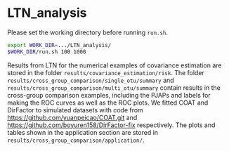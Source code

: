 # LTN_analysis

Please set the working directory before running `run.sh`.
```bash
export WORK_DIR=.../LTN_analysis/
$WORK_DIR/run.sh 100 1000
```  
Results from LTN for the numerical examples of covariance estimation are stored in the folder `results/covariance_estimation/risk`. The folder `results/cross_group_comparison/single_otu/summary` and `results/cross_group_comparison/multi_otu/summary` contain results in the cross-group comparison examples, including the PJAPs and labels for making the ROC curves as well as the ROC plots. We fitted COAT and DirFactor to simulated datasets with code from https://github.com/yuanpeicao/COAT.git and https://github.com/boyuren158/DirFactor-fix respectively. 
The plots and tables shown in the application section are stored in `results/cross_group_comparison/application/`. 



